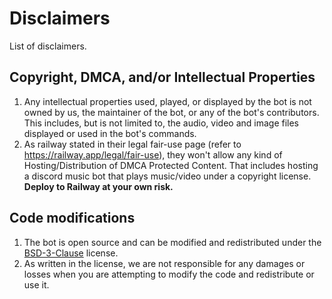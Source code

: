 # Disclaimers
List of disclaimers.

## Copyright, DMCA, and/or Intellectual Properties
1. Any intellectual properties used, played, or displayed by the bot is not owned by us, the maintainer of the bot, or any of the bot's contributors. This includes, but is not limited to, the audio, video and image files displayed or used in the bot's commands.
2. As railway stated in their legal fair-use page (refer to https://railway.app/legal/fair-use), they won't allow any kind of Hosting/Distribution of DMCA Protected Content. That includes hosting a discord music bot that plays music/video under a copyright license. **Deploy to Railway at your own risk.**

## Code modifications
1. The bot is open source and can be modified and redistributed under the [BSD-3-Clause](https://opensource.org/licenses/BSD-3-Clause) license.
2. As written in the license, we are not responsible for any damages or losses when you are attempting to modify the code and redistribute or use it.
